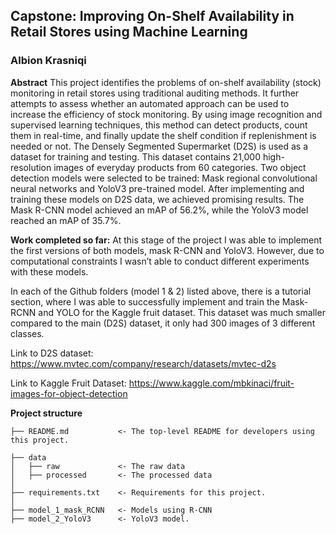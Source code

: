 ## Capstone: Improving On-Shelf Availability in Retail Stores using Machine Learning

### Albion Krasniqi

**Abstract**
This project identifies the problems of on-shelf availability (stock) monitoring in retail stores using traditional auditing methods. It further attempts to assess whether an automated approach can be used to increase the efficiency of stock monitoring. By using image recognition and supervised learning techniques, this method can detect products, count them in real-time, and finally update the shelf condition if replenishment is needed or not. The Densely Segmented Supermarket (D2S) is used as a dataset for training and testing. This dataset contains 21,000 high-resolution images of everyday products from 60 categories. Two object detection models were selected to be trained: Mask regional convolutional neural networks and YoloV3 pre-trained model. After implementing and training these models on D2S data, we achieved promising results.  The Mask R-CNN model achieved an mAP of 56.2%, while the YoloV3 model reached an mAP of 35.7%.

**Work completed so far:** 
At this stage of the project I was able to implement the first versions of both models, mask R-CNN and YoloV3. However, due to computational constraints I wasn’t able to conduct different experiments with these models.

In each of the Github folders (model 1 & 2) listed above, there is a tutorial section, where I was able to successfully implement and train the Mask-RCNN and YOLO for the Kaggle fruit dataset. This dataset was much smaller compared to the main (D2S) dataset, it only had 300 images of 3 different classes.  

Link to D2S dataset: https://www.mvtec.com/company/research/datasets/mvtec-d2s

Link to Kaggle Fruit Dataset: https://www.kaggle.com/mbkinaci/fruit-images-for-object-detection


**Project structure**
```
├── README.md           <- The top-level README for developers using this project.

├── data
│   ├── raw             <- The raw data
│   ├── processed       <- The processed data
│
├── requirements.txt    <- Requirements for this project.
│
├── model_1_mask_RCNN   <- Models using R-CNN
├── model_2_YoloV3      <- YoloV3 model.
```
